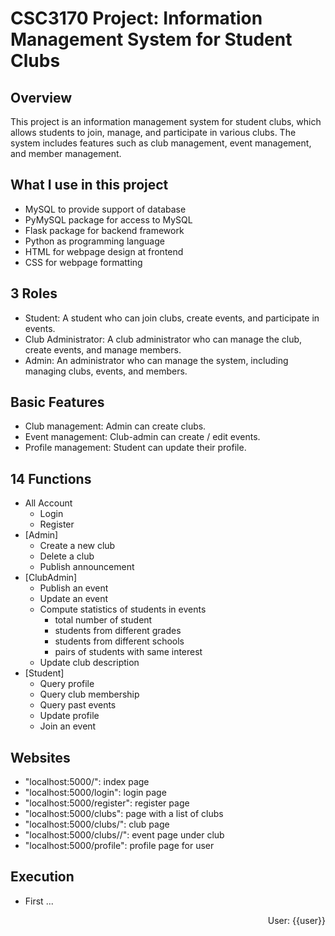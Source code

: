 # CSC3170 Project: Information Management System for Student Clubs

## Overview

This project is an information management system for student clubs, which allows students to join, manage, and participate in various clubs. The system includes features such as club management, event management, and member management.

## What I use in this project
 - MySQL to provide support of database
 - PyMySQL package for access to MySQL
 - Flask package for backend framework
 - Python as programming language
 - HTML for webpage design at frontend
 - CSS for webpage formatting

## 3 Roles
 - Student: A student who can join clubs, create events, and participate in events.
 - Club Administrator: A club administrator who can manage the club, create events, and manage members.
 - Admin: An administrator who can manage the system, including managing clubs, events, and members.

## Basic Features
- Club management: Admin can create clubs.
- Event management: Club-admin can create / edit events.
- Profile management: Student can update their profile.

## 14 Functions
 - All Account
   - Login
   - Register
 - [Admin] 
   - Create a new club
   - Delete a club
   - Publish announcement
 - [ClubAdmin] 
   - Publish an event
   - Update an event
   - Compute statistics of students in events
     - total number of student
     - students from different grades
     - students from different schools
     - pairs of students with same interest
   - Update club description
 - [Student] 
   - Query profile
   - Query club membership
   - Query past events
   - Update profile
   - Join an event

## Websites
 - "localhost:5000/": index page
 - "localhost:5000/login": login page
 - "localhost:5000/register": register page
 - "localhost:5000/clubs": page with a list of clubs
 - "localhost:5000/clubs/<club>": club page
 - "localhost:5000/clubs/<club>/<event>": event page under club
 - "localhost:5000/profile": profile page for user

## Execution
 - First ... 

    <div class = "layout" style = "text-align: right;">
        <p id = "user">User: {{user}}</p>
    </div>
